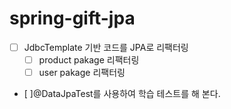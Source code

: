 # spring-gift-jpa
- [ ] JdbcTemplate 기반 코드를 JPA로 리팩터링
  - [ ] product pakage 리팩터링
  - [ ] user pakage 리팩터링
- [ ]@DataJpaTest를 사용하여 학습 테스트를 해 본다.